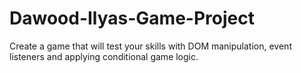 # Dawood-Ilyas-Game-Project
Create a game that will test your skills with DOM manipulation, event listeners and applying conditional game logic.
